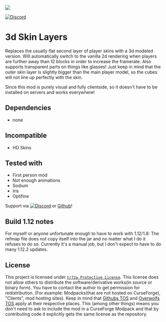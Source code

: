 ![](https://tr7zw.dev/curse/3dskin-banner.jpg)

[![Discord](https://tr7zw.dev/curse/Discord-long.png)](https://discord.gg/2wKH8yeThf)

# 3d Skin Layers

Replaces the usually flat second layer of player skins with a 3d modeled version. Will automatically switch to the vanilla 2d rendering when players are further away than 12 blocks in order to increase the framerate. Also supports transparent parts on things like glasses! Just keep in mind that the outer skin layer is slightly bigger than the main player model, so the cubes will not line up perfectly with the skin.

Since this mod is purely visual and fully clientside, so it doesn't have to be installed on servers and works everywhere!

## Dependencies

- none

## Incompatible

- HD Skins

## Tested with

- First person mod
- Not enough animations
- Sodium
- Iris
- Optifine

Support via [![Discord](https://tr7zw.dev/curse/Discord.png)](https://discord.gg/2wKH8yeThf) or [Github](https://github.com/tr7zw/3d-skin-layers)!

## Build 1.12 notes

For myself or anyone unfortunate enough to have to work with 1.12/1.8: The refmap file does not copy itself into the jar and no matter what I do it refuses to do so. Currently it's a manual job, but I don't expect to have to do many 1.12.2 updates.

## License

This project is licensed under [``tr7zw Protective License``](LICENSE).
This license does not allow others to distribute the software/derivative works(in source or binary form).
You have to contact the author to get permission for redistribution. (For example: Modpacks(that are not hosted on CurseForge), "Clients", mod hosting sites).
Keep in mind that [Githubs TOS](https://docs.github.com/en/github/site-policy/github-terms-of-service#d-user-generated-content) and [Overwolfs TOS](https://www.overwolf.com/legal/terms/) apply at their respective places. This (among other things) means you don't need to ask to include the mod in a CurseForge Modpack and that by contributing code it explicitly gets the same license as the repository.

